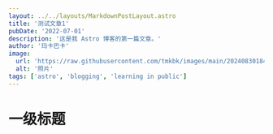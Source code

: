 ```yaml
---
layout: ../../layouts/MarkdownPostLayout.astro
title: '测试文章1'
pubDate: '2022-07-01'
description: '这是我 Astro 博客的第一篇文章。'
author: '玛卡巴卡'
image:
  url: 'https://raw.githubusercontent.com/tmkbk/images/main/202408301847460.jpg'
  alt: '照片'
tags: ['astro', 'blogging', 'learning in public']
---
```


# 一级标题
